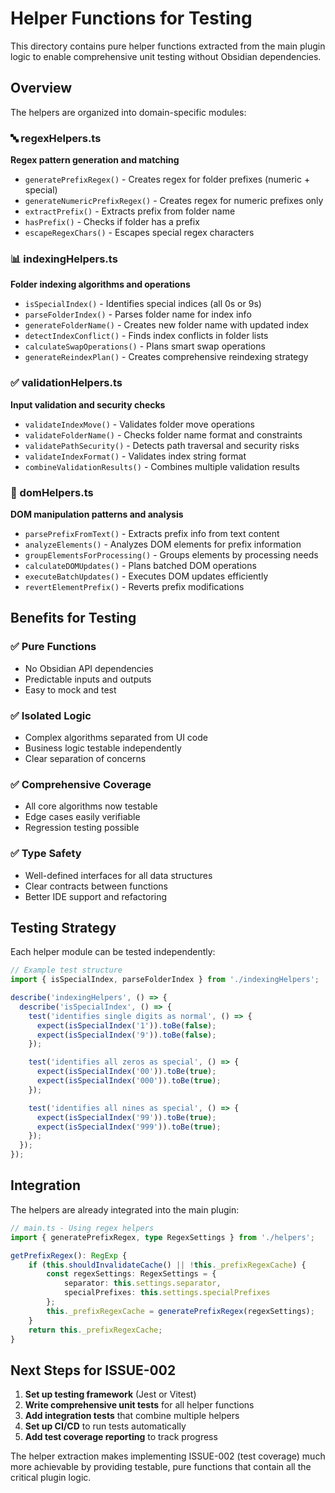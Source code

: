 # Helper Functions for Testing

This directory contains pure helper functions extracted from the main plugin logic to enable comprehensive unit testing without Obsidian dependencies.

## Overview

The helpers are organized into domain-specific modules:

### 🔤 regexHelpers.ts
**Regex pattern generation and matching**
- `generatePrefixRegex()` - Creates regex for folder prefixes (numeric + special)
- `generateNumericPrefixRegex()` - Creates regex for numeric prefixes only  
- `extractPrefix()` - Extracts prefix from folder name
- `hasPrefix()` - Checks if folder has a prefix
- `escapeRegexChars()` - Escapes special regex characters

### 📊 indexingHelpers.ts  
**Folder indexing algorithms and operations**
- `isSpecialIndex()` - Identifies special indices (all 0s or 9s)
- `parseFolderIndex()` - Parses folder name for index info
- `generateFolderName()` - Creates new folder name with updated index
- `detectIndexConflict()` - Finds index conflicts in folder lists
- `calculateSwapOperations()` - Plans smart swap operations
- `generateReindexPlan()` - Creates comprehensive reindexing strategy

### ✅ validationHelpers.ts
**Input validation and security checks**
- `validateIndexMove()` - Validates folder move operations
- `validateFolderName()` - Checks folder name format and constraints
- `validatePathSecurity()` - Detects path traversal and security risks
- `validateIndexFormat()` - Validates index string format
- `combineValidationResults()` - Combines multiple validation results

### 🎨 domHelpers.ts
**DOM manipulation patterns and analysis**
- `parsePrefixFromText()` - Extracts prefix info from text content
- `analyzeElements()` - Analyzes DOM elements for prefix information
- `groupElementsForProcessing()` - Groups elements by processing needs
- `calculateDOMUpdates()` - Plans batched DOM operations
- `executeBatchUpdates()` - Executes DOM updates efficiently
- `revertElementPrefix()` - Reverts prefix modifications

## Benefits for Testing

### ✅ **Pure Functions**
- No Obsidian API dependencies
- Predictable inputs and outputs
- Easy to mock and test

### ✅ **Isolated Logic**
- Complex algorithms separated from UI code
- Business logic testable independently
- Clear separation of concerns

### ✅ **Comprehensive Coverage**
- All core algorithms now testable
- Edge cases easily verifiable
- Regression testing possible

### ✅ **Type Safety**
- Well-defined interfaces for all data structures
- Clear contracts between functions
- Better IDE support and refactoring

## Testing Strategy

Each helper module can be tested independently:

```typescript
// Example test structure
import { isSpecialIndex, parseFolderIndex } from './indexingHelpers';

describe('indexingHelpers', () => {
  describe('isSpecialIndex', () => {
    test('identifies single digits as normal', () => {
      expect(isSpecialIndex('1')).toBe(false);
      expect(isSpecialIndex('9')).toBe(false);
    });

    test('identifies all zeros as special', () => {
      expect(isSpecialIndex('00')).toBe(true);
      expect(isSpecialIndex('000')).toBe(true);
    });

    test('identifies all nines as special', () => {
      expect(isSpecialIndex('99')).toBe(true);
      expect(isSpecialIndex('999')).toBe(true);
    });
  });
});
```

## Integration

The helpers are already integrated into the main plugin:

```typescript
// main.ts - Using regex helpers
import { generatePrefixRegex, type RegexSettings } from './helpers';

getPrefixRegex(): RegExp {
    if (this.shouldInvalidateCache() || !this._prefixRegexCache) {
        const regexSettings: RegexSettings = {
            separator: this.settings.separator,
            specialPrefixes: this.settings.specialPrefixes
        };
        this._prefixRegexCache = generatePrefixRegex(regexSettings);
    }
    return this._prefixRegexCache;
}
```

## Next Steps for ISSUE-002

1. **Set up testing framework** (Jest or Vitest)
2. **Write comprehensive unit tests** for all helper functions
3. **Add integration tests** that combine multiple helpers
4. **Set up CI/CD** to run tests automatically
5. **Add test coverage reporting** to track progress

The helper extraction makes implementing ISSUE-002 (test coverage) much more achievable by providing testable, pure functions that contain all the critical plugin logic.
